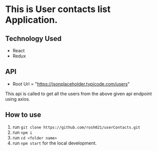 # This is User contacts list Application.

## Technology Used

- React
- Redux

## API

- Root Url = "https://jsonplaceholder.typicode.com/users"

This api is called to get all the users from the above given api endpoint using axios.

## How to use

1. run `git clone https://github.com/rosh021/userContacts.git`
2. run `npm i`
3. run `cd <folder name>`
4. run `npm start` for the local development.
